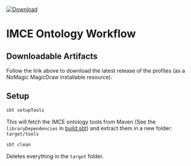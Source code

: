 [ ![Download](https://api.bintray.com/packages/jpl-imce/gov.nasa.jpl.imce/gov.nasa.jpl.imce.ontologies.workflow/images/download.svg) ](https://bintray.com/jpl-imce/gov.nasa.jpl.imce/gov.nasa.jpl.imce.ontologies.workflow/_latestVersion)

# IMCE Ontology Workflow

## Downloadable Artifacts

Follow the link above to download the latest release of the profiles (as a NoMagic MagicDraw installable resource).

## Setup

```sbt
sbt setupTools
```

This will fetch the IMCE ontology tools from Maven 
(See the `libraryDependencies` in [build.sbt](build.sbt))
and extract them in a new folder: `target/tools`

```sbt
sbt clean
```

Deletes everything in the `target` folder.

